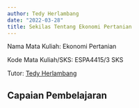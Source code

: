 ```yaml
---
author: Tedy Herlambang
date: "2022-03-28"
title: Sekilas Tentang Ekonomi Pertanian
---
```


Nama Mata Kuliah: Ekonomi Pertanian

Kode Mata Kuliah/SKS: ESPA4415/3 SKS

Tutor: [Tedy Herlambang](https://bangtedy.github.io)

## Capaian Pembelajaran

